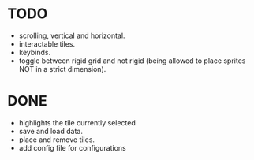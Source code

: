 # TODO

- scrolling, vertical and horizontal.
- interactable tiles.
- keybinds.
- toggle between rigid grid and not rigid (being allowed to place sprites NOT in a strict dimension).


# DONE
- highlights the tile currently selected
- save and load data.
- place and remove tiles.
- add config file for configurations

